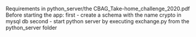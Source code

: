 Requirements in python_server/the CBAG_Take-home_challenge_2020.pdf
Before starting the app:
first - create a schema with the name crypto in mysql db
second - start python server by executing exchange.py from the python_server folder